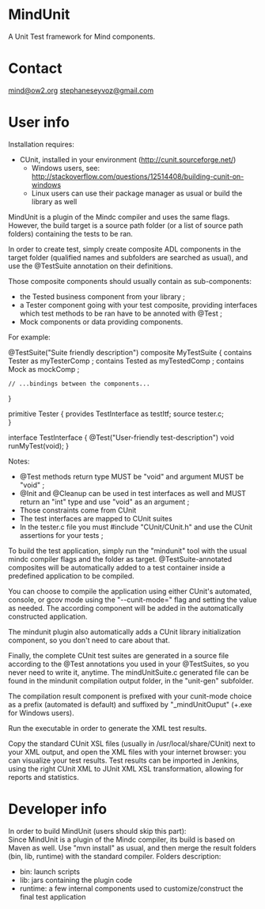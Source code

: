 MindUnit
========

A Unit Test framework for Mind components.

Contact
=======

mind@ow2.org
stephaneseyvoz@gmail.com

User info
=========

Installation requires:
- CUnit, installed in your environment (http://cunit.sourceforge.net/)
  - Windows users, see: http://stackoverflow.com/questions/12514408/building-cunit-on-windows
  - Linux users can use their package manager as usual or build the library as well

MindUnit is a plugin of the Mindc compiler and uses the same flags. However, the build target is a source path folder (or a list of source path folders) containing the tests to be ran.

In order to create test, simply create composite ADL components in the target folder (qualified names and subfolders are searched as usual), and use the @TestSuite annotation on their definitions.

Those composite components should usually contain as sub-components:
- the Tested business component from your library ;
- a Tester component going with your test composite, providing interfaces which test methods to be ran have to be annoted with @Test ;
- Mock components or data providing components.

For example:

@TestSuite("Suite friendly description")
composite MyTestSuite {
	contains Tester as myTesterComp ;
	contains Tested as myTestedComp ;
	contains Mock as mockComp ;
	
	// ...bindings between the components...
}

primitive Tester {
	provides TestInterface as testItf;
	source tester.c;	
}

interface TestInterface {
	@Test("User-friendly test-description")
	void runMyTest(void);
}

Notes:
- @Test methods return type MUST be "void" and argument MUST be "void" ;
- @Init and @Cleanup can be used in test interfaces as well and MUST return an "int" type and use "void" as an argument ;
- Those constraints come from CUnit
- The test interfaces are mapped to CUnit suites
- In the tester.c file you must #include "CUnit/CUnit.h" and use the CUnit assertions for your tests ;

To build the test application, simply run the "mindunit" tool with the usual mindc compiler flags and the folder as target.
@TestSuite-annotated composites will be automatically added to a test container inside a predefined application to be compiled.

You can choose to compile the application using either CUnit's automated, console, or gcov mode using the "--cunit-mode=" flag and setting the value as needed. The according component will be added in the automatically constructed application.

The mindunit plugin also automatically adds a CUnit library initialization component, so you don't need to care about that.

Finally, the complete CUnit test suites are generated in a source file according to the @Test annotations you used in your @TestSuites, so you never need to write it, anytime. The mindUnitSuite.c generated file can be found in the mindunit compilation output folder, in the "unit-gen" subfolder. 

The compilation result component is prefixed with your cunit-mode choice as a prefix (automated is default) and suffixed by "_mindUnitOuput" (+.exe for Windows users).

Run the executable in order to generate the XML test results.

Copy the standard CUnit XSL files (usually in /usr/local/share/CUnit) next to your XML output, and open the XML files with your internet browser: you can visualize your test results.
Test results can be imported in Jenkins, using the right CUnit XML to JUnit XML XSL transformation, allowing for reports and statistics.

Developer info
==============
  
In order to build MindUnit (users should skip this part):  
Since MindUnit is a plugin of the Mindc compiler, its build is based on Maven as well.
Use "mvn install" as usual, and then merge the result folders (bin, lib, runtime) with the standard compiler.
Folders description:
- bin: launch scripts
- lib: jars containing the plugin code
- runtime: a few internal components used to customize/construct the final test application

